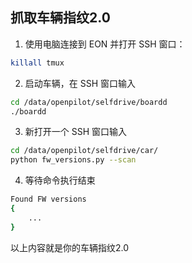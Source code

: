 ## 抓取车辆指纹2.0

1. 使用电脑连接到 EON 并打开 SSH 窗口：
```bash
killall tmux
```

2. 启动车辆，在 SSH 窗口输入
```bash
cd /data/openpilot/selfdrive/boardd
./boardd
```

3. 新打开一个 SSH 窗口输入

```bash
cd /data/openpilot/selfdrive/car/
python fw_versions.py --scan
```

4. 等待命令执行结束

```bash
Found FW versions
{
    ...
}
```

以上内容就是你的车辆指纹2.0
